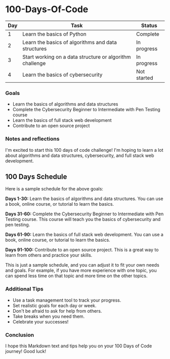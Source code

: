 # 100-Days-Of-Code

| Day | Task | Status |
|---|---|---|
| 1 | Learn the basics of Python | Complete |
| 2 | Learn the basics of algorithms and data structures | In progress |
| 3 | Start working on a data structure or algorithm challenge | In progress |
| 4 | Learn the basics of cybersecurity | Not started |

### Goals

* Learn the basics of algorithms and data structures
* Complete the Cybersecurity Beginner to Intermediate with Pen Testing course
* Learn the basics of full stack web development
* Contribute to an open source project

### Notes and reflections

I'm excited to start this 100 days of code challenge! I'm hoping to learn a lot about algorithms and data structures, cybersecurity, and full stack web development.

## 100 Days Schedule

Here is a sample schedule for the above goals:

**Days 1-30:** Learn the basics of algorithms and data structures. You can use a book, online course, or tutorial to learn the basics.

**Days 31-60:** Complete the Cybersecurity Beginner to Intermediate with Pen Testing course. This course will teach you the basics of cybersecurity and pen testing.

**Days 61-90:** Learn the basics of full stack web development. You can use a book, online course, or tutorial to learn the basics.

**Days 91-100:** Contribute to an open source project. This is a great way to learn from others and practice your skills.

This is just a sample schedule, and you can adjust it to fit your own needs and goals. For example, if you have more experience with one topic, you can spend less time on that topic and more time on the other topics.

### Additional Tips

* Use a task management tool to track your progress.
* Set realistic goals for each day or week.
* Don't be afraid to ask for help from others.
* Take breaks when you need them.
* Celebrate your successes!

### Conclusion

I hope this Markdown text and tips help you on your 100 Days of Code journey! Good luck!
